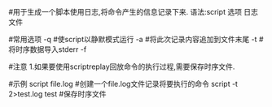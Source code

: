 #用于生成一个脚本使用日志,将命令产生的信息记录下来.
语法:script 选项 日志文件

#常用选项
-q			#使script以静默模式运行
-a			#将此次记录内容追加到文件末尾
-t			#将时序数据导入stderr
-f

#注意
1.如果要使用scriptreplay回放命令的执行过程,需要保存时序文件.

#示例
script file.log		#创建一个file.log文件记录将要执行的命令
script -t 2>test.log test #保存时序文件
